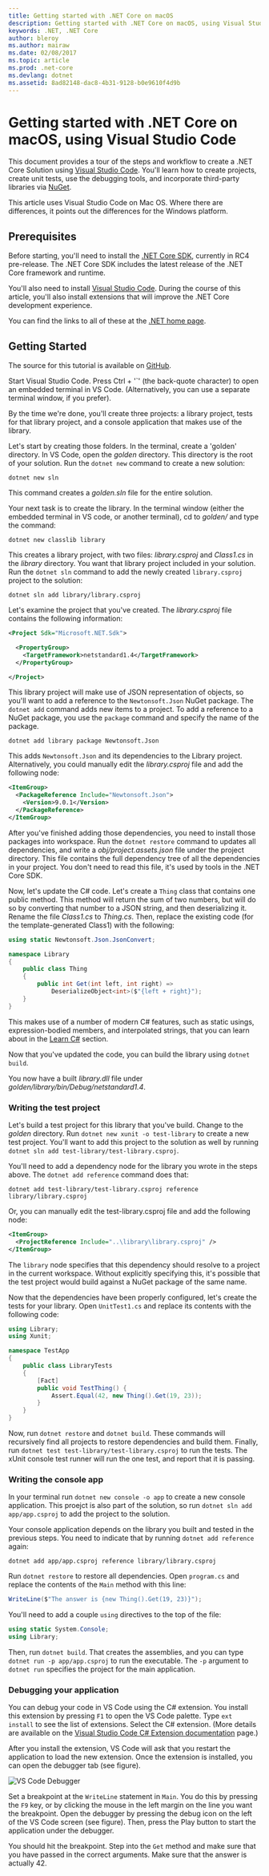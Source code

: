 ```yaml
---
title: Getting started with .NET Core on macOS
description: Getting started with .NET Core on macOS, using Visual Studio Code
keywords: .NET, .NET Core
author: bleroy
ms.author: mairaw
ms.date: 02/08/2017
ms.topic: article
ms.prod: .net-core
ms.devlang: dotnet
ms.assetid: 8ad82148-dac8-4b31-9128-b0e9610f4d9b
---
```


# Getting started with .NET Core on macOS, using Visual Studio Code

This document provides a tour of the steps and workflow to create a .NET
Core Solution using [Visual Studio Code](http://code.visualstudio.com).
You'll learn how to create projects, create unit tests, use the debugging
tools, and incorporate third-party libraries via [NuGet](http://nuget.org).

This article uses Visual Studio Code on Mac OS. Where there are differences,
it points out the differences for the Windows platform.

## Prerequisites

Before starting, you'll need to install the [.NET Core SDK](https://www.microsoft.com/net/core),
currently in RC4 pre-release. The .NET Core SDK includes the latest release
of the .NET Core framework and runtime.

You'll also need to install [Visual Studio Code](http://code.visualstudio.com).
During the course of this article, you'll also install extensions
that will improve the .NET Core development experience.

You can find the links to all of these at the [.NET home page](http://dot.net).

## Getting Started

The source for this tutorial is available on
[GitHub](https://github.com/dotnet/docs/tree/master/samples/core/getting-started/golden).

Start Visual Studio Code. Press Ctrl + '\`' (the back-quote character) to open
an embedded terminal in VS Code. (Alternatively, you can use a separate
terminal window, if you prefer).

By the time we're done, you'll create three projects: a library project,
tests for that library project, and a console application that makes
use of the library. 

Let's start by creating those folders. In the terminal, create a 'golden'
directory. In VS Code, open the *golden* directory. This directory is the root of your solution. Run the `dotnet new` command to create a new solution:

```
dotnet new sln
```

This command creates a *golden.sln* file for the entire solution.

Your next task is to create the library. In the terminal window
(either the embedded terminal in VS code, or another terminal),
cd to *golden/* and type the command:

```
dotnet new classlib library
```

This creates a library project, with two files: *library.csproj* and
*Class1.cs* in the *library* directory. You want that library project
included in your solution. Run the `dotnet sln` command to add the newly
created `library.csproj` project to the solution:

```
dotnet sln add library/library.csproj
```

Let's examine the project that you've created. The *library.csproj* file 
contains the following information:

```xml
<Project Sdk="Microsoft.NET.Sdk">

  <PropertyGroup>
    <TargetFramework>netstandard1.4</TargetFramework>
  </PropertyGroup>

</Project>
```

This library project will make use of JSON representation of objects, so you'll want to
add a reference to the `Newtonsoft.Json` NuGet package. The `dotnet add` command
adds new items to a project. To add a reference to a NuGet package, you use the 
`package` command and specify the name of the package. 

```
dotnet add library package Newtonsoft.Json
```

This adds `Newtonsoft.Json` and its dependencies to the Library
project. Alternatively, you could manually edit the *library.csproj*
file and add the following node:

```xml
<ItemGroup>
  <PackageReference Include="Newtonsoft.Json">
    <Version>9.0.1</Version>
  </PackageReference>
</ItemGroup>
```

After you've finished adding those dependencies, you need to install those
packages into workspace. Run the `dotnet restore` command to updates all dependencies,
and write a *obj/project.assets.json* file under the project directory. This
file contains the full dependency tree of all the dependencies in your
project. You don't need to read this file, it's used by tools in the .NET
Core SDK.

Now, let's update the C# code. Let's create a `Thing` class that contains
one public method. This method will return the sum of two numbers,
but will do so by converting that number to a JSON string, and then
deserializing it. Rename the file *Class1.cs* to *Thing.cs*. Then, replace
the existing code (for the template-generated Class1) with the following:

```csharp
using static Newtonsoft.Json.JsonConvert;

namespace Library
{
    public class Thing
    {
        public int Get(int left, int right) =>
            DeserializeObject<int>($"{left + right}");
    }
}
```

This makes use of a number of modern C# features, such as 
static usings, expression-bodied members, and interpolated strings,
that you can learn
about in the [Learn C#](../../csharp/index.md) section.

Now that you've updated the code, you can build the library using
`dotnet build`.

You now have a built *library.dll* file under *golden/library/bin/Debug/netstandard1.4*.

### Writing the test project

Let's build a test project for this library that you've build. Change to the *golden*
directory. Run `dotnet new xunit -o test-library` to create a new test project. 
You'll want to add this project to the solution as well by running
`dotnet sln add test-library/test-library.csproj`.

You'll need to add a dependency node for the library you wrote in the steps
above. The `dotnet add reference` command does that:

```
dotnet add test-library/test-library.csproj reference library/library.csproj
```

Or, you can manually edit the test-library.csproj file and add the
following node:

```xml
<ItemGroup>
  <ProjectReference Include="..\library\library.csproj" />
</ItemGroup>
```

The `library` node specifies that this dependency should resolve to a project
in the current workspace. Without explicitly specifying this, it's possible
that the test project would build against a NuGet package of the same name.

Now that the dependencies have been properly configured, let's create
the tests for your library. Open `UnitTest1.cs` and
replace its contents with the following code:

```csharp
using Library;
using Xunit;

namespace TestApp
{
    public class LibraryTests
    {
        [Fact]
        public void TestThing() {
            Assert.Equal(42, new Thing().Get(19, 23));
        }
    }
}
```

Now, run `dotnet restore` and `dotnet build`. These commands will
recursively find all projects to restore dependencies and build them.
Finally, run `dotnet test test-library/test-library.csproj` to
run the tests.
The xUnit console test runner will run the one test, and report
that it is passing. 

### Writing the console app

In your terminal run `dotnet new console -o app`
to create a new console application. This proejct is also
part of the solution, so run `dotnet sln add app/app.csproj`
to add the project to the solution.

Your console application depends on the library you built and tested
in the previous steps. You need to indicate that by running `dotnet add reference`
again:

```
dotnet add app/app.csproj reference library/library.csproj
```

Run `dotnet restore` to restore all dependencies. Open `program.cs`
and replace the contents of the `Main` method with this line:

```csharp
WriteLine($"The answer is {new Thing().Get(19, 23)}");
```

You'll need to add a couple `using` directives to the top of the file:

```csharp
using static System.Console;
using Library;
```

Then, run `dotnet build`. That creates the assemblies, and you
can type `dotnet run -p app/app.csproj` to run the executable.
The `-p` argument to `dotnet run` specifies the project for the
main application.

### Debugging your application

You can debug your code in VS Code using the C# extension.
You install this extension by pressing `F1` to open the VS Code
palette. Type `ext install` to see the list of extensions. Select the C#
extension. (More details are available on the [Visual Studio
Code C# Extension documentation](https://github.com/OmniSharp/omnisharp-vscode/blob/master/debugger.md)
page.)

After you install the extension, VS Code will ask that you restart the application
to load the new extension. Once the extension is installed, you can open the
debugger tab (see figure).

![VS Code Debugger](./media/using-on-macos/vscodedebugger.png)

Set a breakpoint at the `WriteLine` statement in `Main`. You do this
by pressing the `F9` key, or by clicking the mouse in the left margin
on the line you want the breakpoint. 
Open the debugger by pressing the debug
icon on the left of the VS Code screen (see figure). Then,
press the Play button to start the application under the debugger.

You should hit the breakpoint. Step into the `Get` method and make sure that you
have passed in the correct arguments. Make sure that the answer is actually 42.
